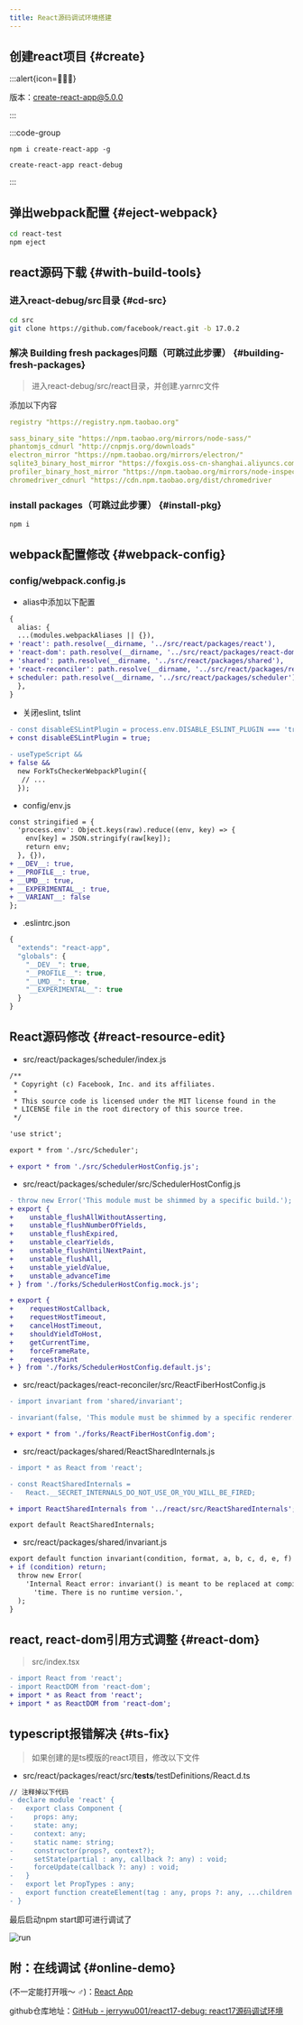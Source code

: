 ```yaml
---
title: React源码调试环境搭建
---
```


## 创建react项目 {#create}

:::alert{icon=🧙🏽‍♂️}

版本：[create-react-app@5.0.0](https://create-react-app.dev/docs/getting-started/)

:::

:::code-group

```bash[filename="use npm"]
npm i create-react-app -g
```

```bash[filename="use create-react-app"]
create-react-app react-debug
```

:::

## 弹出webpack配置 {#eject-webpack}

```bash
cd react-test
npm eject
```

## react源码下载 {#with-build-tools}

### 进入react-debug/src目录 {#cd-src}

```bash
cd src
git clone https://github.com/facebook/react.git -b 17.0.2
```

### 解决 Building fresh packages问题（可跳过此步骤） {#building-fresh-packages}

> 进入react-debug/src/react目录，并创建.yarnrc文件

添加以下内容

```yaml
registry "https://registry.npm.taobao.org"

sass_binary_site "https://npm.taobao.org/mirrors/node-sass/"
phantomjs_cdnurl "http://cnpmjs.org/downloads"
electron_mirror "https://npm.taobao.org/mirrors/electron/"
sqlite3_binary_host_mirror "https://foxgis.oss-cn-shanghai.aliyuncs.com/"
profiler_binary_host_mirror "https://npm.taobao.org/mirrors/node-inspector/"
chromedriver_cdnurl "https://cdn.npm.taobao.org/dist/chromedriver
```

### install packages（可跳过此步骤） {#install-pkg}

```bash
npm i
```

## webpack配置修改 {#webpack-config}

### config/webpack.config.js

- alias中添加以下配置

```diff [class="language-diff-javascript diff-highlight"]
{
  alias: {
  ...(modules.webpackAliases || {}),
+ 'react': path.resolve(__dirname, '../src/react/packages/react'),
+ 'react-dom': path.resolve(__dirname, '../src/react/packages/react-dom'),
+ 'shared': path.resolve(__dirname, '../src/react/packages/shared'),
+ 'react-reconciler': path.resolve(__dirname, '../src/react/packages/react-reconciler'),
+ scheduler: path.resolve(__dirname, '../src/react/packages/scheduler'),
  },
}
```

- 关闭eslint, tslint

```diff [class="language-diff-javascript diff-highlight"]
- const disableESLintPlugin = process.env.DISABLE_ESLINT_PLUGIN === 'true';
+ const disableESLintPlugin = true;

- useTypeScript &&
+ false &&
  new ForkTsCheckerWebpackPlugin({
   // ...
  });
```

- config/env.js

```diff [class="language-diff-javascript diff-highlight"]
const stringified = {
  'process.env': Object.keys(raw).reduce((env, key) => {
    env[key] = JSON.stringify(raw[key]);
    return env;
  }, {}),
+ __DEV__: true,
+ __PROFILE__: true,
+ __UMD__: true,
+ __EXPERIMENTAL__: true,
+ __VARIANT__: false
};
```

- .eslintrc.json

```js
{
  "extends": "react-app",
  "globals": {
    "__DEV__": true,
    "__PROFILE__": true,
    "__UMD__": true,
    "__EXPERIMENTAL__": true
  }
}
```

## React源码修改 {#react-resource-edit}

- src/react/packages/scheduler/index.js

```diff [class="language-diff-javascript diff-highlight"]
/**
 * Copyright (c) Facebook, Inc. and its affiliates.
 *
 * This source code is licensed under the MIT license found in the
 * LICENSE file in the root directory of this source tree.
 */

'use strict';

export * from './src/Scheduler';

+ export * from './src/SchedulerHostConfig.js';
```

- src/react/packages/scheduler/src/SchedulerHostConfig.js


```diff [class="language-diff-javascript diff-highlight"]
- throw new Error('This module must be shimmed by a specific build.');
+ export {
+    unstable_flushAllWithoutAsserting,
+    unstable_flushNumberOfYields,
+    unstable_flushExpired,
+    unstable_clearYields,
+    unstable_flushUntilNextPaint,
+    unstable_flushAll,
+    unstable_yieldValue,
+    unstable_advanceTime
+ } from './forks/SchedulerHostConfig.mock.js';

+ export {
+    requestHostCallback,
+    requestHostTimeout,
+    cancelHostTimeout,
+    shouldYieldToHost,
+    getCurrentTime,
+    forceFrameRate,
+    requestPaint
+ } from './forks/SchedulerHostConfig.default.js';
```

- src/react/packages/react-reconciler/src/ReactFiberHostConfig.js

```diff [class="language-diff-javascript diff-highlight"]
- import invariant from 'shared/invariant';

- invariant(false, 'This module must be shimmed by a specific renderer.');

+ export * from './forks/ReactFiberHostConfig.dom';
```

- src/react/packages/shared/ReactSharedInternals.js

```diff [class="language-diff-javascript diff-highlight"]
- import * as React from 'react';

- const ReactSharedInternals =
-   React.__SECRET_INTERNALS_DO_NOT_USE_OR_YOU_WILL_BE_FIRED;

+ import ReactSharedInternals from '../react/src/ReactSharedInternals';

export default ReactSharedInternals;
```

- src/react/packages/shared/invariant.js

```diff [class="language-diff-javascript diff-highlight"]
export default function invariant(condition, format, a, b, c, d, e, f) {
+ if (condition) return;
  throw new Error(
    'Internal React error: invariant() is meant to be replaced at compile ' +
      'time. There is no runtime version.',
  );
}
```

## react, react-dom引用方式调整 {#react-dom}

> src/index.tsx

```diff [class="language-diff-javascript diff-highlight"]
- import React from 'react';
- import ReactDOM from 'react-dom';
+ import * as React from 'react';
+ import * as ReactDOM from 'react-dom';
```

## typescript报错解决 {#ts-fix}

> 如果创建的是ts模版的react项目，修改以下文件

- src/react/packages/react/src/__tests__/testDefinitions/React.d.ts

```diff [class="language-diff-javascript diff-highlight"]
// 注释掉以下代码
- declare module 'react' {
-   export class Component {
-     props: any;
-     state: any;
-     context: any;
-     static name: string;
-     constructor(props?, context?);
-     setState(partial : any, callback ?: any) : void;
-     forceUpdate(callback ?: any) : void;
-   }
-   export let PropTypes : any;
-   export function createElement(tag : any, props ?: any, ...children : any[]) : any
- }
```

最后启动npm start即可进行调试了

![run](https://pic4.zhimg.com/80/v2-83df4a2c8b8f9f0c1da6dc3da2d481eb_720w.jpg)

## 附：在线调试 {#online-demo}

(不一定能打开哦～ ‍♂️)：[React App](https://l0159.sse.codesandbox.io/)

github仓库地址：[GitHub - jerrywu001/react17-debug: react17源码调试环境](https://github.com/jerrywu001/react17-debug)
